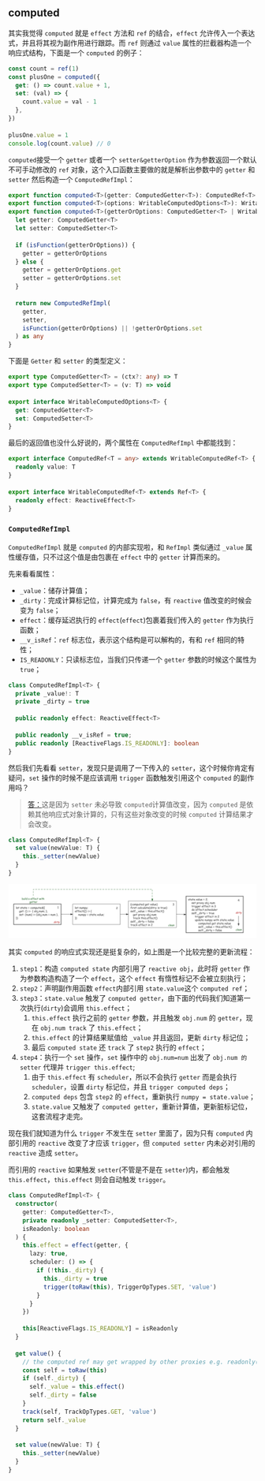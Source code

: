 ## computed

其实我觉得 `computed` 就是 `effect` 方法和 `ref` 的结合，`effect` 允许传入一个表达式，并且将其视为副作用进行跟踪。而   `ref` 则通过 `value` 属性的拦截器构造一个响应式结构，下面是一个 `computed` 的例子：

```ts
const count = ref(1)
const plusOne = computed({
  get: () => count.value + 1,
  set: (val) => {
    count.value = val - 1
  },
})

plusOne.value = 1
console.log(count.value) // 0
```

`computed`接受一个 `getter` 或者一个 `setter&getterOption` 作为参数返回一个默认不可手动修改的 `ref` 对象，这个入口函数主要做的就是解析出参数中的 `getter` 和 `setter` 然后构造一个 `ComputedRefImpl`：

```ts
export function computed<T>(getter: ComputedGetter<T>): ComputedRef<T>
export function computed<T>(options: WritableComputedOptions<T>): WritableComputedRef<T>
export function computed<T>(getterOrOptions: ComputedGetter<T> | WritableComputedOptions<T>) {
  let getter: ComputedGetter<T>
  let setter: ComputedSetter<T>

  if (isFunction(getterOrOptions)) {
    getter = getterOrOptions
  } else {
    getter = getterOrOptions.get
    setter = getterOrOptions.set
  }

  return new ComputedRefImpl(
    getter,
    setter,
    isFunction(getterOrOptions) || !getterOrOptions.set
  ) as any
}
```

下面是 `Getter` 和 `setter` 的类型定义：

```ts
export type ComputedGetter<T> = (ctx?: any) => T
export type ComputedSetter<T> = (v: T) => void

export interface WritableComputedOptions<T> {
  get: ComputedGetter<T>
  set: ComputedSetter<T>
}
```

最后的返回值也没什么好说的，两个属性在 `ComputedRefImpl` 中都能找到：

```ts
export interface ComputedRef<T = any> extends WritableComputedRef<T> {
  readonly value: T
}

export interface WritableComputedRef<T> extends Ref<T> {
  readonly effect: ReactiveEffect<T>
}
```

### `ComputedRefImpl`

`ComputedRefImpl` 就是 `computed` 的内部实现啦，和 `RefImpl` 类似通过 `_value` 属性缓存值，只不过这个值是由包裹在 `effect` 中的 `getter` 计算而来的。

先来看看属性：

+ `_value`：储存计算值；
+ `_dirty`：完成计算标记位，计算完成为 `false`，有 `reactive` 值改变的时候会变为 `false`；
+ `effect`：缓存延迟执行的 `effect`(`effect`)包裹着我们传入的 `getter` 作为执行函数；
+ `__v_isRef`：`ref` 标志位，表示这个结构是可以解构的，有和 `ref` 相同的特性；
+ `IS_READONLY`：只读标志位，当我们只传递一个 `getter` 参数的时候这个属性为 `true`；

```ts
class ComputedRefImpl<T> {
  private _value!: T
  private _dirty = true

  public readonly effect: ReactiveEffect<T>

  public readonly __v_isRef = true;
  public readonly [ReactiveFlags.IS_READONLY]: boolean
}
```

然后我们先看看 `setter`，发现只是调用了一下传入的 `setter`，这个时候你肯定有疑问，`set` 操作的时候不是应该调用 `trigger` 函数触发引用这个 `computed` 的副作用吗？

> [答：]()这是因为 `setter` 未必导致 `computed`计算值改变，因为 `computed` 是依赖其他响应式对象计算的，只有这些对象改变的时候 `computed` 计算结果才会改变。

```ts
class ComputedRefImpl<T> {
  set value(newValue: T) {
    this._setter(newValue)
  }
}
```

![image-20210815203310954](assets/image-20210815203310954.png)

其实 `computed` 的响应式实现还是挺复杂的，如上图是一个比较完整的更新流程：

1. `step1`：构造 `computed state` 内部引用了 `reactive obj`，此时将 `getter` 作为参数构造构造了一个 `effect`，这个 `effect` 有惰性标记不会被立刻执行；
2. `step2`：声明副作用函数 `effect`内部引用 `state.value`这个 `computed ref`；
3. `step3`：`state.value` 触发了 `computed getter`，由下面的代码我们知道第一次执行(`dirty`)会调用 `this.effect`；
   1. `this.effect` 执行之前的 `getter` 参数，并且触发 `obj.num` 的 `getter`，现在 `obj.num track` 了 `this.effect`；
   2. `this.effect` 的计算结果赋值给 `_value` 并且返回，更新 `dirty` 标记位；
   3. 最后 `computed state` 还 `track`  了 `step2` 执行的 `effect`；
4. `step4`：执行一个 `set` 操作，`set`  操作中的 `obj.num=num` 出发了 `obj.num 的 setter` 代理并 `trigger this.effect`;
   1. 由于 `this.effect` 有 `scheduler`，所以不会执行 `getter` 而是会执行 `scheduler`，设置 `dirty` 标记位，并且 `trigger computed deps`；
   2. `computed deps` 包含 `step2` 的 `effect`，重新执行 `numpy = state.value`；
   3. `state.value` 又触发了 `computed getter`，重新计算值，更新脏标记位，这套流程才走完。

现在我们就知道为什么 `trigger` 不发生在 `setter` 里面了，因为只有 `computed` 内部引用的 `reactive` 改变了才应该 `trigger`，但 `computed setter` 内未必对引用的 `reactive` 造成 `setter`。

而引用的 `reactive` 如果触发 `setter`(不管是不是在 `setter`)内，都会触发 `this.effect`，`this.effect` 则会自动触发 `trigger`。

```ts
class ComputedRefImpl<T> {
  constructor(
    getter: ComputedGetter<T>,
    private readonly _setter: ComputedSetter<T>,
    isReadonly: boolean
  ) {
    this.effect = effect(getter, {
      lazy: true,
      scheduler: () => {
        if (!this._dirty) {
          this._dirty = true
          trigger(toRaw(this), TriggerOpTypes.SET, 'value')
        }
      }
    })

    this[ReactiveFlags.IS_READONLY] = isReadonly
  }

  get value() {
    // the computed ref may get wrapped by other proxies e.g. readonly() #3376
    const self = toRaw(this)
    if (self._dirty) {
      self._value = this.effect()
      self._dirty = false
    }
    track(self, TrackOpTypes.GET, 'value')
    return self._value
  }

  set value(newValue: T) {
    this._setter(newValue)
  }
}
```

